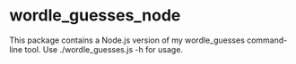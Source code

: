 # wordle_guesses_node
This package contains a Node.js version of my wordle_guesses command-line tool. Use ./wordle_guesses.js -h for usage.
